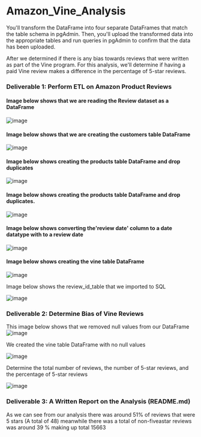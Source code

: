 # Amazon_Vine_Analysis

You'll transform the DataFrame into four separate DataFrames that match the table schema in pgAdmin. Then, you'll upload the transformed data into the appropriate tables and run queries in pgAdmin to confirm that the data has been uploaded.

After we determined if there is any bias towards reviews that were written as part of the Vine program. For this analysis, we'll determine if having a paid Vine review makes a difference in the percentage of 5-star reviews.

### Deliverable 1: Perform ETL on Amazon Product Reviews

#### Image below shows that we are reading the Review dataset as a DataFrame

![image](https://user-images.githubusercontent.com/100005305/195481765-ed73282c-3bf9-4b90-be7c-8f75c9700dde.png)

#### Image below shows that we are creating the customers table DataFrame

![image](https://user-images.githubusercontent.com/100005305/195482002-55d01111-1bf3-42de-b0eb-3166a519f781.png)

#### Image below shows creating the products table DataFrame and drop duplicates

![image](https://user-images.githubusercontent.com/100005305/195482063-9bfdca77-8e34-4db0-ba91-1dbbe81ca3ed.png)

#### Image below shows creating the products table DataFrame and drop duplicates.

![image](https://user-images.githubusercontent.com/100005305/195482293-bd26190f-1b81-4c0f-99ad-628b7e2d2957.png)

#### Image below shows converting the'review date' column to a date datatype with to a review date

![image](https://user-images.githubusercontent.com/100005305/195482263-8a538865-4b23-4785-8318-b326ab4aac5b.png)

#### Image below shows creating the vine table DataFrame

![image](https://user-images.githubusercontent.com/100005305/195482529-12cabe67-df17-40b0-8320-2467e214a1fe.png)

Image below shows the review_id_table that we imported to SQL

![image](https://user-images.githubusercontent.com/100005305/195481905-0cf81b20-7300-4792-b1b1-3a35e3b870e5.png)

### Deliverable 2: Determine Bias of Vine Reviews

This image below shows that we removed null values from our DataFrame
![image](https://user-images.githubusercontent.com/100005305/195482999-252d9306-5d7b-4e2b-acec-79366c97ee88.png)

We created the vine table DataFrame with no null values

![image](https://user-images.githubusercontent.com/100005305/195483138-ea1a4be3-1d77-4f5a-a0d0-ff2d59f5c8e8.png)

Determine the total number of reviews, the number of 5-star reviews, and the percentage of 5-star reviews

![image](https://user-images.githubusercontent.com/100005305/195483189-8c864469-0ce9-4b85-885a-9f65bcfcd958.png)


### Deliverable 3: A Written Report on the Analysis (README.md)

As we can see from our analysis there was around 51% of reviews that were 5 stars (A total of 48)
meanwhile there was a total of non-fiveastar reviews was around 39 % making up total 15663



